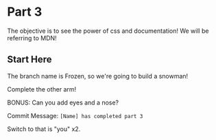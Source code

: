 # Part 3

The objective is to see the power of css and documentation! We will be referring to MDN!

## Start Here

The branch name is Frozen, so we're going to build a snowman!

Complete the other arm!

BONUS: Can you add eyes and a nose?

Commit Message: `[Name] has completed part 3`

Switch to that is "you" x2.

